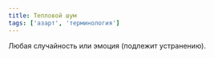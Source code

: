 ```yaml
---
title: Тепловой шум
tags: ['азарт', 'терминология']
---
```


Любая случайность или эмоция (подлежит устранению).
